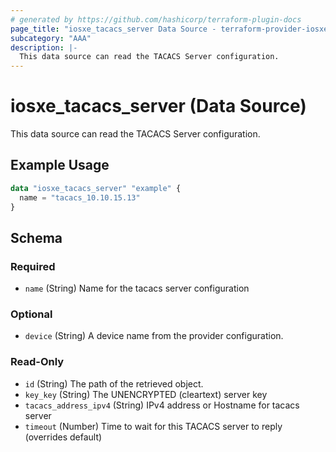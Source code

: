 ```yaml
---
# generated by https://github.com/hashicorp/terraform-plugin-docs
page_title: "iosxe_tacacs_server Data Source - terraform-provider-iosxe"
subcategory: "AAA"
description: |-
  This data source can read the TACACS Server configuration.
---
```


# iosxe_tacacs_server (Data Source)

This data source can read the TACACS Server configuration.

## Example Usage

```terraform
data "iosxe_tacacs_server" "example" {
  name = "tacacs_10.10.15.13"
}
```

<!-- schema generated by tfplugindocs -->
## Schema

### Required

- `name` (String) Name for the tacacs server configuration

### Optional

- `device` (String) A device name from the provider configuration.

### Read-Only

- `id` (String) The path of the retrieved object.
- `key_key` (String) The UNENCRYPTED (cleartext) server key
- `tacacs_address_ipv4` (String) IPv4 address or Hostname for tacacs server
- `timeout` (Number) Time to wait for this TACACS server to reply (overrides default)
